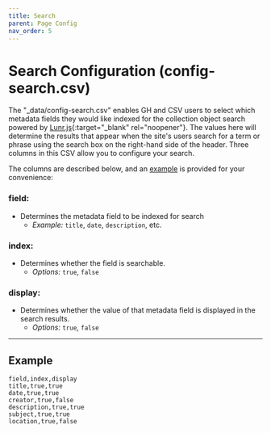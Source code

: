 ```yaml
---
title: Search
parent: Page Config
nav_order: 5
---
```


# Search Configuration (config-search.csv)

The "_data/config-search.csv" enables GH and CSV users to select which metadata fields they would like indexed for the collection object search powered by [Lunr.js](https://lunrjs.com/){:target="_blank" rel="noopener"}. 
The values here will determine the results that appear when the site's users search for a term or phrase using the search box on the right-hand side of the header. 
Three columns in this CSV allow you to configure your search.

The columns are described below, and an [example](#example) is provided for your convenience:

### field: 
- Determines the metadata field to be indexed for search
    - *Example:* `title`, `date`, `description`, etc.

### index: 
- Determines whether the field is searchable. 
    - *Options:* `true`, `false`

### display: 
- Determines whether the value of that metadata field is displayed in the search results.
    - *Options:* `true`, `false`

------

## Example 

```
field,index,display
title,true,true
date,true,true
creator,true,false
description,true,true
subject,true,true
location,true,false
```